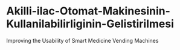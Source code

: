 # Akilli-ilac-Otomat-Makinesinin-Kullanilabilirliginin-Gelistirilmesi
Improving the Usability of Smart Medicine Vending Machines
